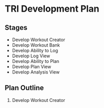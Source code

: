 # TRI Development Plan

## Stages

- Develop Workout Creator
- Develop Workout Bank
- Develop Ability to Log
- Develop Log View
- Develop Ability to Plan
- Develop Plan View
- Develop Analysis View


## Plan Outline

1. Develop Workout Creator
